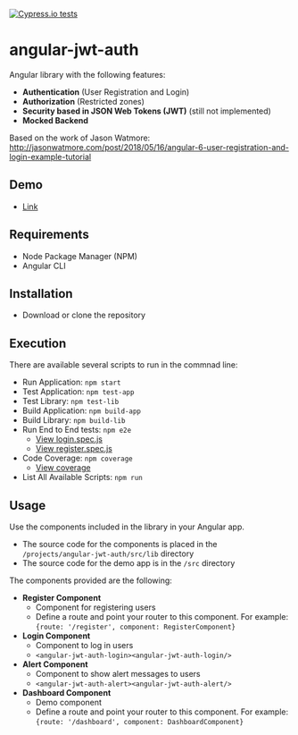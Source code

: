 [![Cypress.io tests](https://img.shields.io/badge/cypress.io-tests-green.svg?style=flat-square)](https://cypress.io)

# angular-jwt-auth

Angular library with the following features:

- **Authentication** (User Registration and Login)
- **Authorization** (Restricted zones)
- **Security based in JSON Web Tokens (JWT)** (still not implemented)
- **Mocked Backend**

Based on the work of Jason Watmore: http://jasonwatmore.com/post/2018/05/16/angular-6-user-registration-and-login-example-tutorial

## Demo

- [Link](https://yagolopez.js.org/angular-jwt-auth-demo/dist/angular-jwt-auth-demo/)

## Requirements

- Node Package Manager (NPM)
- Angular CLI

## Installation

- Download or clone the repository

## Execution

There are available several scripts to run in the commnad line:

- Run Application: `npm start`
- Test Application: `npm test-app`
- Test Library: `npm test-lib`
- Build Application: `npm build-app`
- Build Library: `npm build-lib`
- Run End to End tests: `npm e2e` 
  - [View login.spec.js](https://yagolopez.js.org/angular-jwt-auth-demo/cypress/videos/login.spec.js.mp4)
  - [View register.spec.js](https://yagolopez.js.org/angular-jwt-auth-demo/cypress/videos/register.spec.js.mp4)
- Code Coverage: `npm coverage`
  - [View coverage](https://yagolopez.js.org/angular-jwt-auth-demo/coverage)
- List All Available Scripts: `npm run`

## Usage

Use the components included in the library in your Angular app. 

- The source code for the components is placed in the `/projects/angular-jwt-auth/src/lib` directory
- The source code for the demo app is in the `/src` directory

The components provided are the following:

- **Register Component**
  - Component for registering users
  - Define a route and point your router to this component. For example: `{route: '/register', component: RegisterComponent}`
- **Login Component**
  - Component to log in users 
  - `<angular-jwt-auth-login><angular-jwt-auth-login/>`
- **Alert Component**
  - Component to show alert messages to users
  - `<angular-jwt-auth-alert><angular-jwt-auth-alert/>`
- **Dashboard Component**
  - Demo component
  - Define a route and point your router to this component. For example: `{route: '/dashboard', component: DashboardComponent}`

